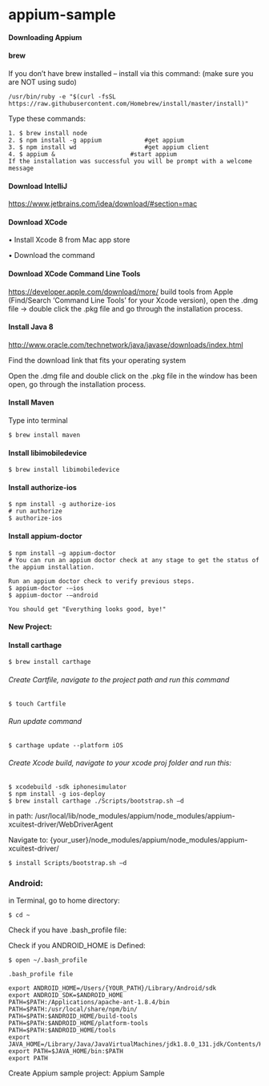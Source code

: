 # appium-sample


#### Downloading Appium


#### brew
If you don’t have brew installed – install via this command: (make sure you are NOT using sudo)
```
/usr/bin/ruby -e "$(curl -fsSL https://raw.githubusercontent.com/Homebrew/install/master/install)"
```

Type these commands: 
```
1. $ brew install node                       
2. $ npm install -g appium 			  #get appium
3. $ npm install wd 				  #get appium client
4. $ appium & 				 	  #start appium
If the installation was successful you will be prompt with a welcome message
```
#### Download IntelliJ
https://www.jetbrains.com/idea/download/#section=mac
#### Download XCode
•	Install Xcode 8 from Mac app store

•	Download the command 



#### Download XCode Command Line Tools

https://developer.apple.com/download/more/
build tools from Apple (Find/Search ‘Command Line Tools’ for your Xcode version), open the .dmg file -> double click the .pkg file and go through the installation process.

#### Install Java 8
http://www.oracle.com/technetwork/java/javase/downloads/index.html

Find the download link that fits your operating system


Open the .dmg file and double click on the .pkg file in the window has been open, go through the installation process.

#### Install Maven 

Type into terminal
```
$ brew install maven
```

#### Install libimobiledevice
```
$ brew install libimobiledevice
```

#### Install authorize-ios
```
$ npm install -g authorize-ios
# run authorize
$ authorize-ios
```

#### Install appium-doctor
```
$ npm install –g appium-doctor
# You can run an appium doctor check at any stage to get the status of the appium installation.

Run an appium doctor check to verify previous steps.
$ appium-doctor -–ios
$ appium-doctor -–android

You should get "Everything looks good, bye!"

```

#### New Project: 

#### Install carthage
```
$ brew install carthage
```
###### Create Cartfile, navigate to the project path and run this command
```
$ touch Cartfile
```
###### Run update command
```
$ carthage update --platform iOS
```
###### Create Xcode build, navigate to your xcode proj folder and run this:
```
$ xcodebuild -sdk iphonesimulator
$ npm install -g ios-deploy
$ brew install carthage ./Scripts/bootstrap.sh –d
```
in path: /usr/local/lib/node_modules/appium/node_modules/appium-xcuitest-driver/WebDriverAgent


Navigate to: {your_user}/node_modules/appium/node_modules/appium-xcuitest-driver/	
```
$ install Scripts/bootstrap.sh –d
```





### Android: 
in Terminal, go to home directory:
```
$ cd ~
```
Check if you have .bash_profile file:


Check if you ANDROID_HOME is Defined:
```
$ open ~/.bash_profile
```	
	.bash_profile file
```
export ANDROID_HOME=/Users/{YOUR_PATH}/Library/Android/sdk
export ANDROID_SDK=$ANDROID_HOME
PATH=$PATH:/Applications/apache-ant-1.8.4/bin
PATH=$PATH:/usr/local/share/npm/bin/
PATH=$PATH:$ANDROID_HOME/build-tools
PATH=$PATH:$ANDROID_HOME/platform-tools
PATH=$PATH:$ANDROID_HOME/tools
export JAVA_HOME=/Library/Java/JavaVirtualMachines/jdk1.8.0_131.jdk/Contents/Home
export PATH=$JAVA_HOME/bin:$PATH
export PATH
```


Create Appium sample project:
Appium Sample


